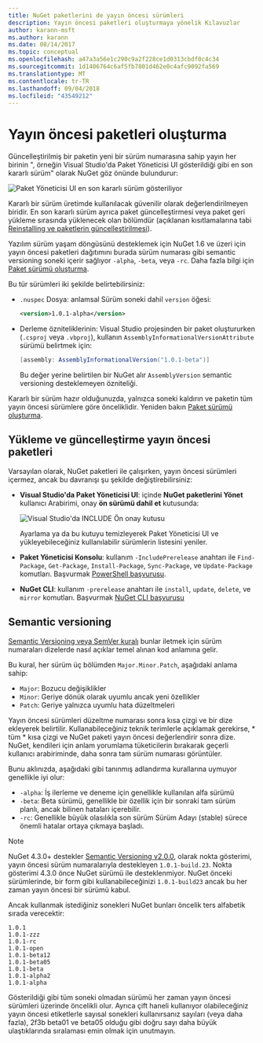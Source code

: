 ```yaml
---
title: NuGet paketlerini de yayın öncesi sürümleri
description: Yayın öncesi paketleri oluşturmaya yönelik Kılavuzlar
author: karann-msft
ms.author: karann
ms.date: 08/14/2017
ms.topic: conceptual
ms.openlocfilehash: a47a3a56e1c290c9a2f228ce1d0313cbdf0c4c34
ms.sourcegitcommit: 1d1406764c6af5fb7801d462e0c4afc9092fa569
ms.translationtype: MT
ms.contentlocale: tr-TR
ms.lasthandoff: 09/04/2018
ms.locfileid: "43549212"
---
```

# <a name="building-pre-release-packages"></a>Yayın öncesi paketleri oluşturma

Güncelleştirilmiş bir paketin yeni bir sürüm numarasına sahip yayın her birinin ", örneğin Visual Studio'da Paket Yöneticisi UI gösterildiği gibi en son kararlı sürüm" olarak NuGet göz önünde bulundurur:

![Paket Yöneticisi UI en son kararlı sürüm gösteriliyor](media/Prerelease_01-LatestStable.png)

Kararlı bir sürüm üretimde kullanılacak güvenilir olarak değerlendirilmeyen biridir. En son kararlı sürüm ayrıca paket güncelleştirmesi veya paket geri yükleme sırasında yüklenecek olan bölümdür (açıklanan kısıtlamalarına tabi [Reinstalling ve paketlerin güncelleştirilmesi](../consume-packages/reinstalling-and-updating-packages.md)).

Yazılım sürüm yaşam döngüsünü desteklemek için NuGet 1.6 ve üzeri için yayın öncesi paketleri dağıtımını burada sürüm numarası gibi semantic versioning soneki içerir sağlıyor `-alpha`, `-beta`, veya `-rc`. Daha fazla bilgi için [Paket sürümü oluşturma](../reference/package-versioning.md#pre-release-versions).

Bu tür sürümleri iki şekilde belirtebilirsiniz:

- `.nuspec` Dosya: anlamsal Sürüm soneki dahil `version` öğesi:

    ```xml
    <version>1.0.1-alpha</version>
    ```

- Derleme özniteliklerinin: Visual Studio projesinden bir paket oluştururken (`.csproj` veya `.vbproj`), kullanın `AssemblyInformationalVersionAttribute` sürümü belirtmek için:

    ```cs
    [assembly: AssemblyInformationalVersion("1.0.1-beta")]
    ```

    Bu değer yerine belirtilen bir NuGet alır `AssemblyVersion` semantic versioning desteklemeyen özniteliği.

Kararlı bir sürüm hazır olduğunuzda, yalnızca soneki kaldırın ve paketin tüm yayın öncesi sürümlere göre önceliklidir. Yeniden bakın [Paket sürümü oluşturma](../reference/package-versioning.md#pre-release-versions).

## <a name="installing-and-updating-pre-release-packages"></a>Yükleme ve güncelleştirme yayın öncesi paketleri

Varsayılan olarak, NuGet paketleri ile çalışırken, yayın öncesi sürümleri içermez, ancak bu davranışı şu şekilde değiştirebilirsiniz:

- **Visual Studio'da Paket Yöneticisi UI**: içinde **NuGet paketlerini Yönet** kullanıcı Arabirimi, onay **ön sürümü dahil et** kutusunda:

    ![Visual Studio'da INCLUDE Ön onay kutusu](media/Prerelease_02-CheckPrerelease.png)

    Ayarlama ya da bu kutuyu temizleyerek Paket Yöneticisi UI ve yükleyebileceğiniz kullanılabilir sürümlerin listesini yeniler.

- **Paket Yöneticisi Konsolu**: kullanım `-IncludePrerelease` anahtarı ile `Find-Package`, `Get-Package`, `Install-Package`, `Sync-Package`, ve `Update-Package` komutları. Başvurmak [PowerShell başvurusu](../tools/powershell-reference.md).

- **NuGet CLI**: kullanım `-prerelease` anahtarı ile `install`, `update`, `delete`, ve `mirror` komutları. Başvurmak [NuGet CLI başvurusu](../tools/nuget-exe-cli-reference.md)

## <a name="semantic-versioning"></a>Semantic versioning

[Semantic Versioning veya SemVer kuralı](http://semver.org/spec/v1.0.0.html) bunlar iletmek için sürüm numaraları dizelerde nasıl açıklar temel alınan kod anlamına gelir.

Bu kural, her sürüm üç bölümden `Major.Minor.Patch`, aşağıdaki anlama sahip:

- `Major`: Bozucu değişiklikler
- `Minor`: Geriye dönük olarak uyumlu ancak yeni özellikler
- `Patch`: Geriye yalnızca uyumlu hata düzeltmeleri

Yayın öncesi sürümleri düzeltme numarası sonra kısa çizgi ve bir dize ekleyerek belirtilir. Kullanabileceğiniz teknik terimlerle açıklamak gerekirse, * tüm * kısa çizgi ve NuGet paketi yayın öncesi değerlendirir sonra dize. NuGet, kendileri için anlam yorumlama tüketicilerin bırakarak geçerli kullanıcı arabiriminde, daha sonra tam sürüm numarası görüntüler.

Bunu aklınızda, aşağıdaki gibi tanınmış adlandırma kurallarına uymuyor genellikle iyi olur:

- `-alpha`: İş ilerleme ve deneme için genellikle kullanılan alfa sürümü
- `-beta`: Beta sürümü, genellikle bir özellik için bir sonraki tam sürüm planlı, ancak bilinen hataları içerebilir.
- `-rc`: Genellikle büyük olasılıkla son sürüm Sürüm Adayı (stable) sürece önemli hatalar ortaya çıkmaya başladı.

> [!Note]
> NuGet 4.3.0+ destekler [Semantic Versioning v2.0.0](http://semver.org/spec/v2.0.0.html), olarak nokta gösterimi, yayın öncesi sürüm numaralarıyla destekleyen `1.0.1-build.23`. Nokta gösterimi 4.3.0 önce NuGet sürümü ile desteklenmiyor. NuGet önceki sürümlerinde, bir form gibi kullanabileceğinizi `1.0.1-build23` ancak bu her zaman yayın öncesi bir sürümü kabul.

Ancak kullanmak istediğiniz sonekleri NuGet bunları öncelik ters alfabetik sırada verecektir:

    1.0.1
    1.0.1-zzz
    1.0.1-rc
    1.0.1-open
    1.0.1-beta12
    1.0.1-beta05
    1.0.1-beta
    1.0.1-alpha2
    1.0.1-alpha

Gösterildiği gibi tüm soneki olmadan sürümü her zaman yayın öncesi sürümleri üzerinde öncelikli olur. Ayrıca çift haneli kullanıyor olabileceğiniz yayın öncesi etiketlerle sayısal sonekleri kullanırsanız sayıları (veya daha fazla), 2f3b beta01 ve beta05 olduğu gibi doğru sayı daha büyük ulaştıklarında sıralaması emin olmak için unutmayın.
